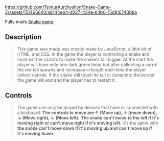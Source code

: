 https://github.com/TsimurKurchyshyn/Snake-Game-2/assets/151466640/a8144e64-d027-434e-b4b0-15d916740b8a

Fully made [Snake game](http://127.0.0.1:5500/Snake.html).

## Description
> This game was made was mostly made by JavaScript, a little bit of HTML, and CSS. In the game the player is controlling a snake and must eat the carrots to make the snake's tail bigger. At the start the player will have only one dark green head but after collecting a carrot the red tail spawns and increases in length each time the player collect carrots. If the snake will touch its tail or bump into the border the game will end and the player has to restart it.

## Controls
> The game can only be played by devices that have or connected with a keyboard. **The controls to move are ↑ (Move up), ↓ (move down), → (Move right), ← (Move left).**
> **The snake can't move to the left if it's moving right or can't move right if it's moving left**. It's the same with **the snake can't move down if it's moving up and can't move up if it's moving down**.
